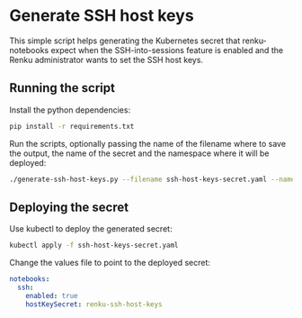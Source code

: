 # Generate SSH host keys

This simple script helps generating the Kubernetes secret that renku-notebooks expect
when the SSH-into-sessions feature is enabled and the Renku administrator wants to
set the SSH host keys.

## Running the script

Install the python dependencies:
```bash
pip install -r requirements.txt
```

Run the scripts, optionally passing the name of the filename where to save the output, the name of the secret
and the namespace where it will be deployed:
```bash
./generate-ssh-host-keys.py --filename ssh-host-keys-secret.yaml --name renku-ssh-host-keys --namespace renku
```

## Deploying the secret

Use kubectl to deploy the generated secret:
```bash
kubectl apply -f ssh-host-keys-secret.yaml
```

Change the values file to point to the deployed secret:
```yaml
notebooks:
  ssh:
    enabled: true
    hostKeySecret: renku-ssh-host-keys
```
